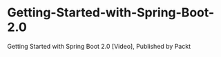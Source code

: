 # Getting-Started-with-Spring-Boot-2.0
Getting Started with Spring Boot 2.0 [Video], Published by Packt

